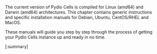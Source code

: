 The current version of Pydio Cells is compiled for Linux (amd64) and Darwin (amd64) architectures. This chapter contains generic instructions and specific installation manuals for Debian, Ubuntu, CentOS/RHEL and MacOS. 

These manuals will guide you step by step through the process of getting your Pydio Cells instance up and ready in no time.

[:summary]
